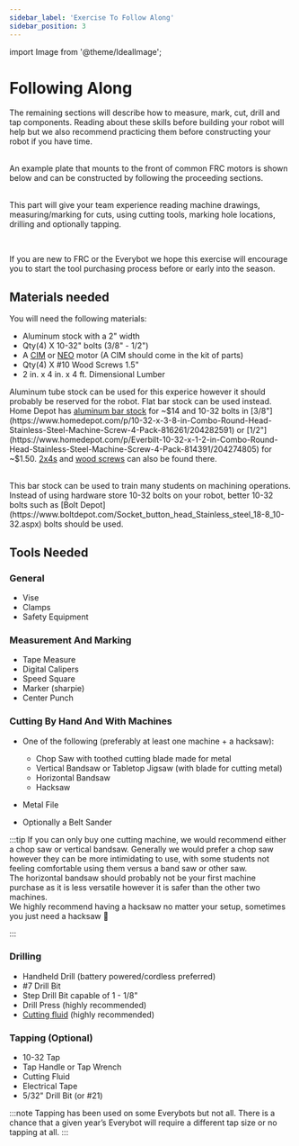 ```yaml
---
sidebar_label: 'Exercise To Follow Along'
sidebar_position: 3
---
```


import Image from '@theme/IdealImage';

# Following Along

The remaining sections will describe how to measure, mark, cut, drill and tap components. Reading about these skills before building your robot will help but we also recommend practicing them before constructing your robot if you have time.

<br/>
An example plate that mounts to the front of common FRC motors is shown below and can be constructed by following the proceeding sections.
<br/>

<div style={{ textAlign: 'center'}}><div style={{overflow: 'hidden', display: 'inline-block', margin: '0.00px 0.00px'}}><span style={{overflow: 'hidden', display: 'inline-block', margin: '0.00px 0.00px', border: '0.00px solid #000000', transform: 'rotate(0.00rad) translateZ(0px)',  width: '624.00px'}}><Image autoLoad={"true"} img={require("/static/media/mechanical/following-along/image_0.png")} ></Image></span></div></div>

<br/>

This part will give your team experience reading machine drawings, measuring/marking for cuts, using cutting tools, marking hole locations, drilling and optionally tapping.

<br/> 

If you are new to FRC or the Everybot we hope this exercise will encourage you to start the tool purchasing process before or early into the season.

## Materials needed

You will need the following materials:
<br/>
- Aluminum stock with a 2" width
- Qty(4) X 10-32" bolts (3/8" - 1/2")
- A [CIM](https://www.andymark.com/products/2-5-in-cim-motor) or [NEO](https://www.revrobotics.com/rev-21-1650/) motor (A CIM should come in the kit of parts)
- Qty(4) X #10 Wood Screws 1.5"
- 2 in. x 4 in. x 4 ft. Dimensional Lumber

Aluminum tube stock can be used for this experice however it should probably be reserved for the robot. Flat bar stock can be used instead. Home Depot has [aluminum bar stock](https://www.homedepot.com/p/Everbilt-2-in-x-36-in-Aluminum-Flat-Bar-with-1-8-in-Thick-801977/204273999) for ~$14 and 10-32 bolts in [3/8"](https://www.homedepot.com/p/10-32-x-3-8-in-Combo-Round-Head-Stainless-Steel-Machine-Screw-4-Pack-816261/204282591) or [1/2"](https://www.homedepot.com/p/Everbilt-10-32-x-1-2-in-Combo-Round-Head-Stainless-Steel-Machine-Screw-4-Pack-814391/204274805) for ~$1.50. [2x4s](https://www.homedepot.com/p/2-in-x-4-in-x-4-ft-Premium-Southern-Yellow-Pine-Dimensional-Lumber-271736/300524962) and [wood screws](https://www.homedepot.com/p/Everbilt-10-x-1-1-2-in-Zinc-Plated-Phillips-Round-Head-Wood-Screw-4-Pack-827111/317479615) can also be found there.

<br/>
This bar stock can be used to train many students on machining operations. Instead of using hardware store 10-32 bolts on your robot, better 10-32 bolts such as [Bolt Depot](https://www.boltdepot.com/Socket_button_head_Stainless_steel_18-8_10-32.aspx) bolts should be used.

## Tools Needed

### General

- Vise
- Clamps
- Safety Equipment

### Measurement And Marking

- Tape Measure
- Digital Calipers
- Speed Square
- Marker (sharpie)
- Center Punch

### Cutting By Hand And With Machines

- One of the following (preferably at least one machine + a hacksaw):

  - Chop Saw with toothed cutting blade made for metal
  - Vertical Bandsaw or Tabletop Jigsaw (with blade for cutting metal)
  - Horizontal Bandsaw
  - Hacksaw
- Metal File
- Optionally a Belt Sander

:::tip
If you can only buy one cutting machine, we would recommend either a chop saw or vertical bandsaw. Generally we would prefer a chop saw however they can be more intimidating to use, with some students not feeling comfortable using them versus a band saw or other saw.
<br/>
The horizontal bandsaw should probably not be your first machine purchase as it is less versatile however it is safer than the other two machines.
<br/>
We highly recommend having a hacksaw no matter your setup, sometimes you just need a hacksaw 🙂

:::

### Drilling
- Handheld Drill (battery powered/cordless preferred)
- #7 Drill Bit
- Step Drill Bit capable of 1 - 1/8"
- Drill Press (highly recommended)
- [Cutting fluid](https://www.acehardware.com/departments/plumbing/plumbing-tools/cutting-fluids/2410348) (highly recommended)

### Tapping (Optional)
- 10-32 Tap
- Tap Handle or Tap Wrench
- Cutting Fluid
- Electrical Tape
- 5/32" Drill Bit (or #21)


:::note
Tapping has been used on some Everybots but not all. There is a chance that a given year’s Everybot will require a different tap size or no tapping at all.
:::